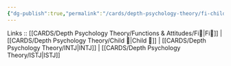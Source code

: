 ```yaml
---
{"dg-publish":true,"permalink":"/cards/depth-psychology-theory/fi-child/","noteIcon":"","created":"2023-01-05T12:01:53.986+01:00","updated":"2023-04-18T12:45:11.765+02:00"}
---
```


Links :: [[CARDS/Depth Psychology Theory/Functions & Attitudes/Fi🔱\|Fi🔱]] | [[CARDS/Depth Psychology Theory/Child 👼\|Child 👼]] | [[CARDS/Depth Psychology Theory/INTJ\|INTJ]] | [[CARDS/Depth Psychology Theory/ISTJ\|ISTJ]]

